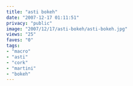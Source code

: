 ```yaml
---
title: "asti bokeh"
date: "2007-12-17 01:11:51"
privacy: "public"
image: "2007/12/17/asti-bokeh/asti-bokeh.jpg"
views: "25"
faves: "0"
tags:
- "macro"
- "asti"
- "cork"
- "martini"
- "bokeh"
---
```


